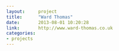 ```yaml
---
layout:     project
title:      "Ward Thomas"
date:       2013-08-01 10:20:28
link:       http://www.ward-thomas.co.uk
categories:
- projects
---
```

